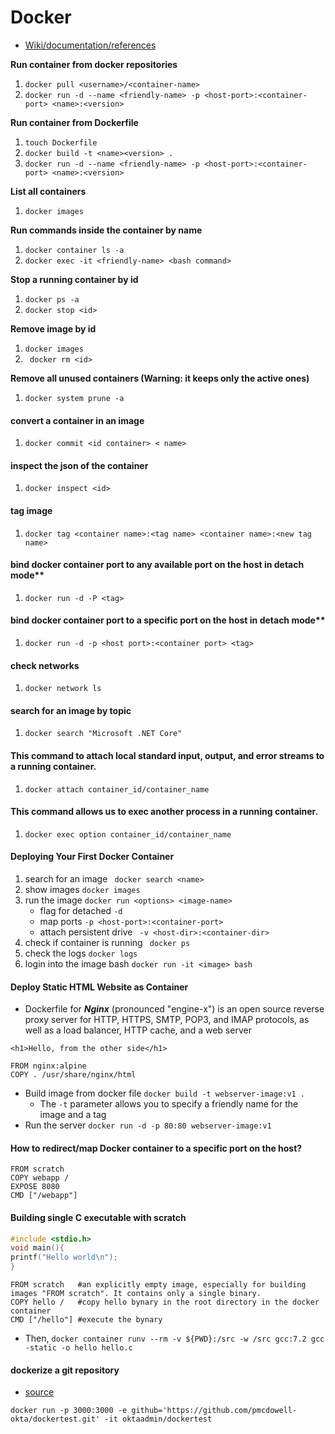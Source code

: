 # Docker

- [Wiki/documentation/references](https://github.com/SuperMarioOfficial/Docker_tutorials/wiki/Documentation)


**Run container from docker repositories**
1. `docker pull <username>/<container-name>`
2. `docker run -d --name <friendly-name> -p <host-port>:<container-port> <name>:<version>` 

**Run container from Dockerfile**
1. `touch Dockerfile`
2. `docker build -t <name><version> .`
3. `docker run -d --name <friendly-name> -p <host-port>:<container-port> <name>:<version>` 

**List all containers**
1.  `docker images`

**Run commands inside the container by name**
1. `docker container ls -a`
2. `docker exec -it <friendly-name> <bash command>`

**Stop a running container by id**
1. `docker ps -a`
2. `docker stop <id>`

**Remove image by id**
1. `docker images`
2. ` docker rm <id>`

**Remove all unused containers (Warning: it keeps only the active ones)**
1. `docker system prune -a`


#### convert a container in an image
1. `docker commit <id container> < name>`

#### inspect the json of the container
1. `docker inspect <id>`

#### tag image
1. `docker tag <container name>:<tag name> <container name>:<new tag name>`

#### bind docker container port to any available port on the host in detach mode**
1. `docker run -d -P <tag>`

#### bind docker container port to a specific port on the host in detach mode**
1. `docker run -d -p <host port>:<container port> <tag>`

#### check networks
1. `docker network ls`

#### search for an image by topic
1. `docker search "Microsoft .NET Core"`

#### This command to attach local standard input, output, and error streams to a running container.
1. `docker attach container_id/container_name`

#### This command allows us to exec another process in a running container.
1. `docker exec option container_id/container_name`

#### Deploying Your First Docker Container
1. search for an image ``` docker search <name>```
2. show images ```docker images```
3. run the image ```docker run <options> <image-name>```
    - flag for detached ```-d```  
    - map ports ```-p <host-port>:<container-port> ```
    - attach persistent drive ``` -v <host-dir>:<container-dir>```
5. check if container is running ``` docker ps```
6. check the logs ```docker logs```
7. login into the image bash ```docker run -it <image> bash```

#### Deploy Static HTML Website as Container
- Dockerfile for ***Nginx*** (pronounced "engine-x") is an open source reverse proxy server for HTTP, HTTPS, SMTP, POP3, and IMAP protocols, as well as a load balancer, HTTP cache, and a web server
```
<h1>Hello, from the other side</h1>
```
```
FROM nginx:alpine
COPY . /usr/share/nginx/html
```
- Build image from docker file ```docker build -t webserver-image:v1 .```
  - The ```-t``` parameter allows you to specify a friendly name for the image and a tag
- Run the server ```docker run -d -p 80:80 webserver-image:v1```

#### How to redirect/map Docker container to a specific port on the host? 
```
FROM scratch
COPY webapp /
EXPOSE 8080
CMD ["/webapp"]
```

#### Building single C executable with scratch 
```c
#include <stdio.h>
void main(){
printf("Hello world\n");
}
```
```
FROM scratch   #an explicitly empty image, especially for building images "FROM scratch". It contains only a single binary.
COPY hello /   #copy hello bynary in the root directory in the docker container
CMD ["/hello"] #execute the bynary 
```
- Then, ```docker container runv --rm -v ${PWD}:/src -w /src gcc:7.2 gcc -static -o hello hello.c```

#### dockerize a git repository 
- [source](https://developer.okta.com/blog/2018/09/27/test-your-github-repositories-with-docker-in-five-minutes)
```
docker run -p 3000:3000 -e github='https://github.com/pmcdowell-okta/dockertest.git' -it oktaadmin/dockertest
```

